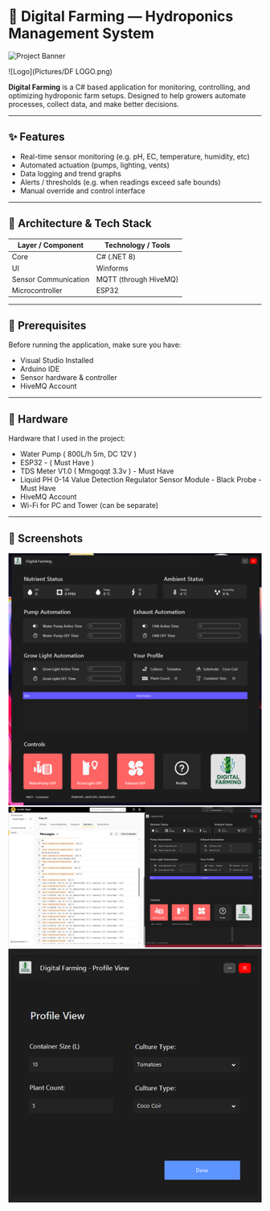 # 🌱 Digital Farming — Hydroponics Management System

![Project Banner](https://socialify.git.ci/alex-v999/digital-farming-hydroponics/image?custom_language=C%23&description=1&font=Jost&forks=1&issues=1&language=1&name=1&owner=1&pattern=Charlie+Brown&pulls=1&stargazers=1&theme=Dark)

![Logo](Pictures/DF LOGO.png)


**Digital Farming** is a C# based application for monitoring, controlling, and optimizing hydroponic farm setups. Designed to help growers automate processes, collect data, and make better decisions.

---

## ✨ Features

- Real-time sensor monitoring (e.g. pH, EC, temperature, humidity, etc)  
- Automated actuation (pumps, lighting, vents)  
- Data logging and trend graphs  
- Alerts / thresholds (e.g. when readings exceed safe bounds)  
- Manual override and control interface  

---

## 🧱 Architecture & Tech Stack

| Layer / Component         | Technology / Tools                                                        |
|---------------------------|---------------------------------------------------------------------------|
| Core                      | C# (.NET 8)                                                               |
| UI                        | Winforms                                                                  |
| Sensor Communication      | MQTT (through HiveMQ)                                                     |
| Microcontroller           | ESP32                                                                     |

---

## 🧰 Prerequisites

Before running the application, make sure you have:

- Visual Studio Installed 
- Arduino IDE  
- Sensor hardware & controller  
- HiveMQ Account   

---

## 🧰 Hardware

Hardware that I used in the project:

- Water Pump ( 800L/h 5m, DC 12V )
- ESP32 - ( Must Have )
- TDS Meter V1.0 ( Mmgoqqt 3.3v ) - Must Have
- Liquid PH 0-14 Value Detection Regulator Sensor Module - Black Probe - Must Have
- HiveMQ Account   
- Wi-Fi for PC and Tower (can be separate)

---

## 📸 Screenshots
![Dashboard](Pictures/dashboard.png)
![MQTT Communication](Pictures/pow.png)
![Profile View](Pictures/profile.png)



